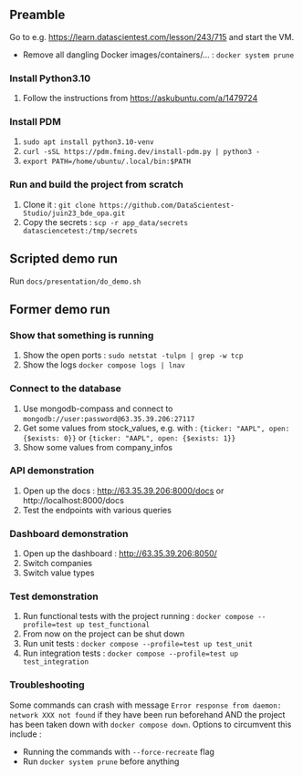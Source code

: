## Preamble

Go to e.g. https://learn.datascientest.com/lesson/243/715 and start the VM.

* Remove all dangling Docker images/containers/... : `docker system prune`

### Install Python3.10

1. Follow the instructions from https://askubuntu.com/a/1479724

### Install PDM

1. `sudo apt install python3.10-venv`
1. `curl -sSL https://pdm.fming.dev/install-pdm.py | python3 -`
1. `export PATH=/home/ubuntu/.local/bin:$PATH`

### Run and build the project from scratch

1. Clone it : `git clone https://github.com/DataScientest-Studio/juin23_bde_opa.git`
1. Copy the secrets : `scp -r app_data/secrets datasciencetest:/tmp/secrets`

## Scripted demo run

Run `docs/presentation/do_demo.sh`

## Former demo run

### Show that something is running

1. Show the open ports : `sudo netstat -tulpn | grep -w tcp`
1. Show the logs `docker compose logs | lnav`

### Connect to the database

1. Use mongodb-compass and connect to `mongodb://user:password@63.35.39.206:27117`
1. Get some values from stock_values, e.g. with : `{ticker: "AAPL", open: {$exists: 0}}` or `{ticker: "AAPL", open: {$exists: 1}}`
1. Show some values from company_infos

### API demonstration

1. Open up the docs : http://63.35.39.206:8000/docs or http://localhost:8000/docs
1. Test the endpoints with various queries

### Dashboard demonstration

1. Open up the dashboard : http://63.35.39.206:8050/
1. Switch companies
1. Switch value types

### Test demonstration

1. Run functional tests with the project running : `docker compose --profile=test up test_functional`
1. From now on the project can be shut down
1. Run unit tests : `docker compose --profile=test up test_unit`
1. Run integration tests : `docker compose --profile=test up test_integration`

### Troubleshooting

Some commands can crash with message `Error response from daemon: network XXX not found` if they have been run beforehand AND the project has been taken down with `docker compose down`. Options to circumvent this include :

* Running the commands with `--force-recreate` flag
* Run `docker system prune` before anything
